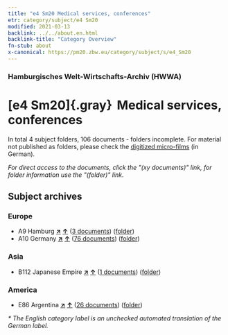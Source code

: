 ```yaml
---
title: "e4 Sm20 Medical services, conferences"
etr: category/subject/e4 Sm20
modified: 2021-03-13
backlink: ../../about.en.html
backlink-title: "Category Overview"
fn-stub: about
x-canonical: https://pm20.zbw.eu/category/subject/s/e4_Sm20
---
```


### Hamburgisches Welt-Wirtschafts-Archiv (HWWA)
# [e4 Sm20]{.gray}&#8201; Medical services, conferences&#160; 





In total 4 subject folders, 106 documents - folders incomplete.
For material not published as folders, please check the [digitized micro-films](/film/h1_sh.de.html) (in German).

_For direct access to the documents, click the "(xy documents)" link, for folder information use the "(folder)" link._

## Subject archives



### Europe

- A9 Hamburg [**&nearr;**](../../../geo/i/140905/about.en.html "Hamburg (all folders)") [**&uarr;**](../../../geo/about.en.html#A9 "Country category system") (<a href="https://pm20.zbw.eu/dfgview/sh/140905,150371" title="about: Hamburg : Medical services, conferences" target="_blank">3 documents</a>) ([folder](../../../../folder/sh/1409xx/140905/1503xx/150371/about.en.html))
- A10 Germany [**&nearr;**](../../../geo/i/126128/about.en.html "Germany (all folders)") [**&uarr;**](../../../geo/about.en.html#A10 "Country category system") (<a href="https://pm20.zbw.eu/dfgview/sh/126128,150371" title="about: Germany : Medical services, conferences" target="_blank">76 documents</a>) ([folder](../../../../folder/sh/1261xx/126128/1503xx/150371/about.en.html))

### Asia

- B112 Japanese Empire [**&nearr;**](../../../geo/i/141273/about.en.html "Japanese Empire (all folders)") [**&uarr;**](../../../geo/about.en.html#B112 "Country category system") (<a href="https://pm20.zbw.eu/dfgview/sh/141273,150371" title="about: Japanese Empire : Medical services, conferences" target="_blank">1 documents</a>) ([folder](../../../../folder/sh/1412xx/141273/1503xx/150371/about.en.html))

### America

- E86 Argentina [**&nearr;**](../../../geo/i/141692/about.en.html "Argentina (all folders)") [**&uarr;**](../../../geo/about.en.html#E86 "Country category system") (<a href="https://pm20.zbw.eu/dfgview/sh/141692,150371" title="about: Argentina : Medical services, conferences" target="_blank">26 documents</a>) ([folder](../../../../folder/sh/1416xx/141692/1503xx/150371/about.en.html))


_* The English category label is an unchecked automated translation of the German label._

